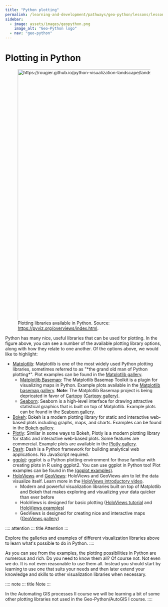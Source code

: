 ```yaml
---
title: "Python plotting"
permalink: /learning-and-development/pathways/geo-python/lessons/lesson-7/python-plotting/
sidebar:
  - image: assets/images/geopython.png
    image_alt: "Geo-Python logo"
  - nav: "geo-python"
---
```



# Plotting in Python

<figure class="dark-lightalign-center">
<img
src="https://rougier.github.io/python-visualization-landscape/landscape-colors.png"
class="dark-light" width="800"
alt="https://rougier.github.io/python-visualization-landscape/landscape-colors.png" />
<figcaption>Plotting libraries available in Python. Source: <a
href="https://pyviz.org/overviews/index.html">https://pyviz.org/overviews/index.html</a>.</figcaption>
</figure>

Python has many nice, useful libraries that can be used for plotting. In
the figure above, you can see a number of the available plotting library
options, along with how they relate to one another. Of the options
above, we would like to highlight:

-   [Matplotlib](https://matplotlib.org/): Matplotlib is one of the most
    widely used Python plotting libraries, sometimes referred to as
    \"\*the grand old man of Python plotting\*\". Plot examples can be
    found in the [Matplotlib
    gallery](https://matplotlib.org/stable/gallery/index.html).
    -   [Matplotlib Basemap](https://matplotlib.org/basemap/index.html):
        The Matplotlib Basemap Toolkit is a plugin for visualizing maps
        in Python. Example plots available in the [Matplotlib basemap
        gallery](https://matplotlib.org/basemap/users/examples.html).
        **Note**: The Matplotlib Basemap project is being depricated in
        favor of [Cartopy](https://scitools.org.uk/cartopy/docs/latest/)
        ([Cartopy
        gallery](https://scitools.org.uk/cartopy/docs/latest/gallery/index.html)).
    -   [Seaborn](https://seaborn.pydata.org/): Seaborn is a high-level
        interface for drawing attractive statistical graphics that is
        built on top of Matplotlib. Example plots can be found in the
        [Seaborn
        gallery](https://seaborn.pydata.org/examples/index.html).
-   [Bokeh](https://docs.bokeh.org/en/latest/): Bokeh is a modern
    plotting library for static and interactive web-based plots
    including graphs, maps, and charts. Examples can be found in the
    [Bokeh gallery](https://docs.bokeh.org/en/latest/docs/gallery.html).
-   [Plotly](https://plotly.com/python/): Similar in some ways to Bokeh,
    Plotly is a modern plotting library for static and interactive
    web-based plots. Some features are commercial. Example plots are
    available in the [Plotly
    gallery](https://plotly.com/python/basic-charts/).
-   [Dash](https://plotly.com/dash/): Dash is a Python framework for
    building analytical web applications. No JavaScript required.
-   [ggplot](https://yhat.github.io/ggpy/): ggplot is a Python plotting
    environment for those familiar with creating plots in R using
    ggplot2. You can use ggplot in Python too! Plot examples can be
    found in the [(ggplot examples)](https://yhat.github.io/ggpy/).
-   [HoloViews](https://holoviews.org/) and
    [GeoViews](https://geoviews.org/): HoloViews and GeoViews aim to let
    the data visualize itself. Learn more in the [HoloViews introductory
    video](https://www.youtube.com/watch?v=hNsR2H7Lrg0).
    -   Modern and powerful visualization libraries built on top of
        Matplotlib and Bokeh that makes exploring and visualizing your
        data quicker than ever before
    -   HoloViews is designed for basic plotting ([HoloViews
        tutorial](https://holoviews.org/Tutorials/index.html) and
        [HoloViews examples](https://holoviews.org/Examples/index.html))
    -   GeoViews is designed for creating nice and interactive maps
        ([GeoViews gallery](https://geoviews.org/gallery/index.html))

:::: attention
::: title
Attention
:::

Explore the galleries and examples of different visualization libraries
above to learn what\'s possible to do in Python.
::::

As you can see from the examples, the plotting possibilities in Python
are numerous and rich. Do you need to know them all? Of course not. Not
even we do. It is not even reasonable to use them all. Instead you
should start by learning to use one that suits your needs and then later
extend your knowledge and skills to other visualization libraries when
necessary.

:::: note
::: title
Note
:::

In the Automating GIS processes II course we will be learning a bit of
some other plotting libraries not used in the Geo-Python/AutoGIS I
course.
::::
